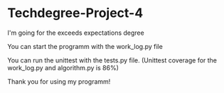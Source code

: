 # Techdegree-Project-4

I'm going for the exceeds expectations degree

You can start the programm with the work_log.py file

You can run the unittest with the tests.py file.
(Unittest coverage for the work_log.py and algorithm.py is 86%)

Thank you for using my programm!
